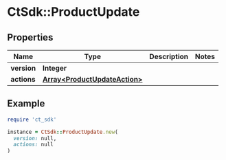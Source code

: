 # CtSdk::ProductUpdate

## Properties

| Name | Type | Description | Notes |
| ---- | ---- | ----------- | ----- |
| **version** | **Integer** |  |  |
| **actions** | [**Array&lt;ProductUpdateAction&gt;**](ProductUpdateAction.md) |  |  |

## Example

```ruby
require 'ct_sdk'

instance = CtSdk::ProductUpdate.new(
  version: null,
  actions: null
)
```

